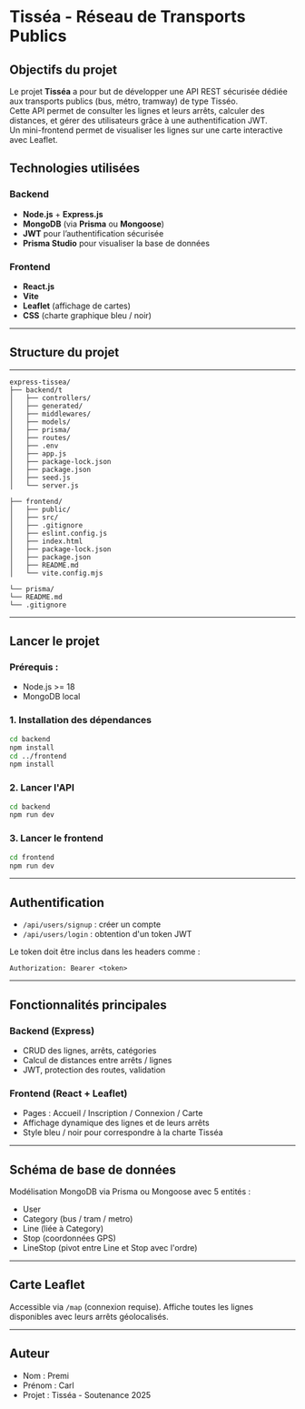 # Tisséa - Réseau de Transports Publics

## Objectifs du projet

Le projet **Tisséa** a pour but de développer une API REST sécurisée dédiée aux transports publics (bus, métro, tramway) de type Tisséo.  
Cette API permet de consulter les lignes et leurs arrêts, calculer des distances, et gérer des utilisateurs grâce à une authentification JWT.  
Un mini-frontend permet de visualiser les lignes sur une carte interactive avec Leaflet.

## Technologies utilisées

### Backend
- **Node.js** + **Express.js**
- **MongoDB** (via **Prisma** ou **Mongoose**)
- **JWT** pour l’authentification sécurisée
- **Prisma Studio** pour visualiser la base de données

### Frontend
- **React.js**
- **Vite**
- **Leaflet** (affichage de cartes)
- **CSS** (charte graphique bleu / noir)

---
## Structure du projet
---
```
express-tissea/
├── backend/t
│   ├── controllers/
│   ├── generated/
│   ├── middlewares/
│   ├── models/
│   ├── prisma/
│   ├── routes/
│   ├── .env
│   ├── app.js
│   ├── package-lock.json
│   ├── package.json
│   ├── seed.js
│   └── server.js

├── frontend/
│   ├── public/
│   ├── src/
│   ├── .gitignore
│   ├── eslint.config.js
│   ├── index.html
│   ├── package-lock.json
│   ├── package.json
│   ├── README.md
│   └── vite.config.mjs

└── prisma/
└── README.md
└── .gitignore
```

---

## Lancer le projet

### Prérequis :
- Node.js >= 18
- MongoDB local

### 1. Installation des dépendances
```bash
cd backend
npm install
cd ../frontend
npm install
```

### 2. Lancer l'API
```bash
cd backend
npm run dev
```

### 3. Lancer le frontend
```bash
cd frontend
npm run dev
```

---

## Authentification
- `/api/users/signup` : créer un compte
- `/api/users/login` : obtention d'un token JWT

Le token doit être inclus dans les headers comme :
```http
Authorization: Bearer <token>
```

---

## Fonctionnalités principales
### Backend (Express)
- CRUD des lignes, arrêts, catégories
- Calcul de distances entre arrêts / lignes
- JWT, protection des routes, validation

### Frontend (React + Leaflet)
- Pages : Accueil / Inscription / Connexion / Carte
- Affichage dynamique des lignes et de leurs arrêts
- Style bleu / noir pour correspondre à la charte Tisséa

---

## Schéma de base de données
Modélisation MongoDB via Prisma ou Mongoose avec 5 entités :
- User
- Category (bus / tram / metro)
- Line (liée à Category)
- Stop (coordonnées GPS)
- LineStop (pivot entre Line et Stop avec l'ordre)

---

## Carte Leaflet
Accessible via `/map` (connexion requise). Affiche toutes les lignes disponibles avec leurs arrêts géolocalisés.

---

## Auteur
- Nom : Premi
- Prénom : Carl
- Projet : Tisséa - Soutenance 2025
